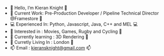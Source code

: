 - 👋 Hello, I’m Kieran Knight :wave:
- 🎥 Current Work: Pre-Production Developer / Pipeline Technical Director @Framestore 🎥
- 💻 Experienced In: Python, Javascript, Java, C++ and MEL 💻
- 👀 Interested in : Movies, Games, Rugby and Cycling 👀
- 🌱 Currently learning : 3D Rendering 🌱
- 📍 Curretly Living In : London 📍
- 📫 Email : kieransknight@gmail.com 📫

<!---
KieranKnight/KieranKnight is a ✨ special ✨ repository because its `README.md` (this file) appears on your GitHub profile.
You can click the Preview link to take a look at your changes.
--->
